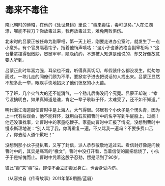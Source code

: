 # 毒来不毒往

南北朝时的傅昭，在他的《处世悬镜》里说：“毒来毒往，毒可见矣。”人在江湖漂，哪能不挨刀？你放毒过来，我再放毒过去，难免两败俱伤。 

北宋时的吕蒙正被任命为副宰相，第一天上班，刚要走进办公室时，就发生了一点小意外。有个官员隔着帘子，指着他悄声嘀咕：“这小子也够资格当副宰相吗？”这音量拿捏得很微妙，窸窸窣窣，隐隐约约，不想被人知道是谁说的，却又好像故意要人听到。 

吕蒙正此时年富力强，耳朵也不聋，听得真真切切，却假装什么都没发生，就匆匆而过。一块儿走的同僚们颇为不平，要掀帘子进去把说话的人找出来。吕蒙正显然不想多此一举，眼疾手快地掐灭了他们愤怒的小火苗。 

下了班，几个火气大的还不能消气，一个劲儿后悔没问个究竟。吕蒙正却说：“幸亏没搞明白，如果真知道是谁，肯定一辈子耿耿于怀，太难受了，还不如不知道。” 

明代浙江海道副使曹时中是上海人，大气得很。邻居有个小伙子是个愣头青，因为上一代有些误会，他不能释怀，就用白石灰把曹时中的名字写到牛屁股上，过瘾！他还没事找事，让曹时中的家童吃鞭子。家童向曹时中汇报了情况，没想到曹时中慢条斯理地说：“别人骂了我，你再重复一遍，不又骂我一遍吗？不要多费口舌了，你去给人道个歉吧！” 

没想到那小伙子挺执著，又写了封信，派人恭恭敬敬地送过去。看信封好像是问候曹时中的，其实是痛骂的“檄文”。曹时中没打开看，当着信使的面把信烧了，小伙子于是惭愧而止。曹时中凭着这股子忍劲，愣是活到了90岁。 

彼此“毒”来“毒”往，即便不会立即毒发身亡，也会身受内伤。 

（从容摘自《传奇故事》2011年第9期图/蓝眉）